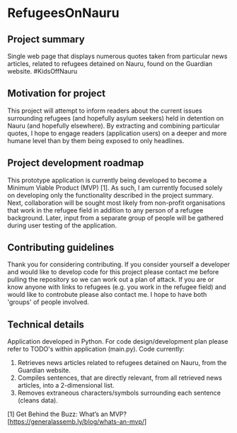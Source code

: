 # RefugeesOnNauru
## Project summary
Single web page that displays numerous quotes taken from particular news articles, related to refugees detained on Nauru, found on the Guardian website. #KidsOffNauru

## Motivation for project
This project will attempt to inform readers about the current issues surrounding refugees (and hopefully asylum seekers) held in detention on Nauru (and hopefully elsewhere). By extracting and combining particular quotes, I hope to engage readers (application users) on a deeper and more humane level than by them being exposed to only headlines.

## Project development roadmap
This prototype application is currently being developed to become a Minimum Viable Product (MVP) [1]. As such, I am currently focused solely on developing only the functionality described in the project summary. Next, collaboration will be sought most likely from non-profit organisations that work in the refugee field in addition to any person of a refugee background. Later, input from a separate group of people will be gathered during user testing of the application.

## Contributing guidelines
Thank you for considering contributing. If you consider yourself a developer and would like to develop code for this project please contact me before pulling the repository so we can work out a plan of attack. If you are or know anyone with links to refugees (e.g. you work in the refugee field) and would like to controbute please also contact me. I hope to have both 'groups' of people involved.

## Technical details
Application developed in Python. For code design/development plan please refer to TODO's within application (main.py). Code currently: 
1. Retrieves news articles related to refugees detained on Nauru, from the Guardian website.
2. Compiles sentences, that are directly relevant, from all retrieved news articles, into a 2-dimensional list.
3. Removes extraneous characters/symbols surrounding each sentence (cleans data).

[1] Get Behind the Buzz: What’s an MVP? [https://generalassemb.ly/blog/whats-an-mvp/]